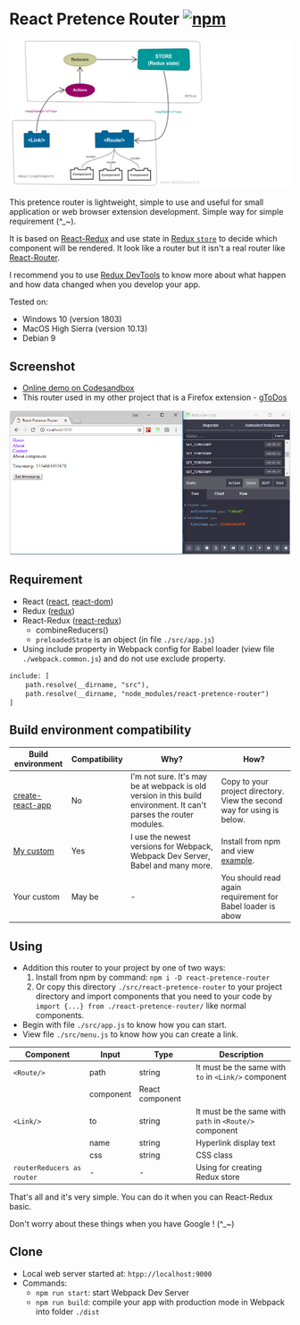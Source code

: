# React Pretence Router [![npm](https://img.shields.io/badge/npm-1.0.2-blue.svg)](https://www.npmjs.com/package/react-pretence-router)
![Structure](./assets/structure.png)

This pretence router is lightweight, simple to use and useful for small application or web browser extension development. Simple way for simple requirement (^_~).

It is based on [React-Redux](https://redux.js.org/basics/usagewithreact) and use state in [Redux `store`](https://redux.js.org/basics/store) to decide which component will be rendered. It look like a router but it isn't a real router like [React-Router](https://github.com/ReactTraining/react-router).

I recommend you to use [Redux DevTools](https://github.com/zalmoxisus/redux-devtools-extension) to know more about what happen and how data changed when you develop your app.

Tested on:
* Windows 10 (version 1803)
* MacOS High Sierra (version 10.13)
* Debian 9

## Screenshot
* [Online demo on Codesandbox](https://codesandbox.io/s/r53y0kyvzo)
* This router used in my other project that is a Firefox extension - [gToDos](https://addons.mozilla.org/sv-SE/firefox/addon/gtodos/)

![Screenshot](./assets/screenshot.png)

## Requirement
* React ([react](https://www.npmjs.com/package/react), [react-dom](https://www.npmjs.com/package/react-dom))
* Redux ([redux](https://www.npmjs.com/package/redux))
* React-Redux ([react-redux](https://www.npmjs.com/package/react-redux))
   * combineReducers()
   * `preloadedState` is an object (in file `./src/app.js`)
* Using include property in Webpack config for Babel loader (view file `./webpack.common.js`) and do not use exclude property.
````
include: [
    path.resolve(__dirname, "src"),
    path.resolve(__dirname, "node_modules/react-pretence-router")
]
````

## Build environment compatibility
|Build environment|Compatibility|Why?|How?|
|---|---|---|---|
|[create-react-app](https://www.npmjs.com/package/create-react-app)|No|I'm not sure. It's may be at webpack is old version in this build environment. It can't parses the router modules.|Copy to your project directory. View the second way for using is below. |
|[My custom](https://github.com/nguyenkhois/build-environments/tree/master/react-adv)|Yes|I use the newest versions for Webpack, Webpack Dev Server, Babel and many more.|Install from npm and view [example](https://github.com/nguyenkhois/react-pretence-router-demo).|
|Your custom|May be|-|You should read again requirement for Babel loader is abow|


## Using
* Addition this router to your project by one of two ways:
   1. Install from npm by command: `npm i -D react-pretence-router`
   2. Or copy this directory `./src/react-pretence-router` to your project directory and import components that you need to your code by `import {...} from ./react-pretence-router/` like normal components.
* Begin with file `./src/app.js` to know how you can start.
* View file `./src/menu.js` to know how you can create a link.

|Component|Input|Type|Description
|---|---|---|---|
|`<Route/>`|path|string|It must be the same with `to` in `<Link/>` component|
||component|React component||
|`<Link/>`|to|string|It must be the same with `path` in `<Route/>` component|
||name|string|Hyperlink display text|
||css|string|CSS class|
|`routerReducers as router`|-|-|Using for creating Redux store|

That's all and it's very simple. You can do it when you can React-Redux basic.

Don't worry about these things when you have Google ! (^_~)

## Clone
* Local web server started at: `htpp://localhost:9000`
* Commands:
    * `npm run start`: start Webpack Dev Server
    * `npm run build`: compile your app with production mode in Webpack into folder `./dist`
